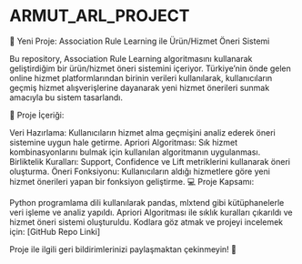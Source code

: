 # ARMUT_ARL_PROJECT
🚀 Yeni Proje: Association Rule Learning ile Ürün/Hizmet Öneri Sistemi

Bu repository, Association Rule Learning algoritmasını kullanarak geliştirdiğim bir ürün/hizmet öneri sistemini içeriyor. Türkiye’nin önde gelen online hizmet platformlarından birinin verileri kullanılarak, kullanıcıların geçmiş hizmet alışverişlerine dayanarak yeni hizmet önerileri sunmak amacıyla bu sistem tasarlandı.

📌 Proje İçeriği:

Veri Hazırlama: Kullanıcıların hizmet alma geçmişini analiz ederek öneri sistemine uygun hale getirme.
Apriori Algoritması: Sık hizmet kombinasyonlarını bulmak için kullanılan algoritmanın uygulanması.
Birliktelik Kuralları: Support, Confidence ve Lift metriklerini kullanarak öneri oluşturma.
Öneri Fonksiyonu: Kullanıcıların aldığı hizmetlere göre yeni hizmet önerileri yapan bir fonksiyon geliştirme.
💻 Proje Kapsamı:

Python programlama dili kullanılarak pandas, mlxtend gibi kütüphanelerle veri işleme ve analiz yapıldı.
Apriori Algoritması ile sıklık kuralları çıkarıldı ve hizmet öneri sistemi oluşturuldu.
Kodlara göz atmak ve projeyi incelemek için: [GitHub Repo Linki]

Proje ile ilgili geri bildirimlerinizi paylaşmaktan çekinmeyin! 📩
